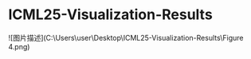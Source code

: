 # ICML25-Visualization-Results

![图片描述](C:\Users\user\Desktop\ICML25-Visualization-Results\Figure 4.png)
